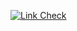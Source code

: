 [![Link Check](https://github.com/hrmcngs/hrmc.ngs.computer/blob/main/image/icontestHtml.png)](https://hrmc.ngs.computer/)
